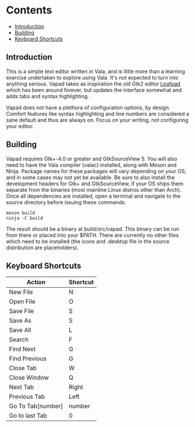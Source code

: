 Contents
========
* [Introduction](#introduction)
* [Building](#building)
* [Keyboard Shortcuts](#keyboard_shortcuts)

## Introduction
This is a simple text editor written in Vala, and is little more than a learning
exercise undertaken to explore using Vala. It's not expected to turn into
anything serious. Vapad takes as inspiration the old Gtk2 editor
[Leafpad](http://tarot.freeshell.org/leafpad/) which has been around forever,
but updates the interface somewhat and adds tabs and syntax highlighting.

Vapad does not have a plethora of configuration options, by design. Comfort
features like syntax highlighting and line numbers are considered a sane default
and thus are always on. Focus on your writing, not configuring your editor.

## Building
Vapad requires Gtk+-4.0 or greater and GtkSourceView 5. You will also need to
have the Vala compiler (valac) installed, along with Meson and Ninja. Package
names for these packages will vary depending on your OS, and in some cases may
not yet be available. Be sure to also install the development headers for Gtk+
and GtkSourceView, if your OS ships them separate from the binaries (most mainline
Linux distros other than Arch). Once all dependencies are installed, open a
terminal and navigate to the source directory before issuing these commands.
```Sh
meson build
ninja -C build
```
The result should be a binary at build/src/vapad. This binary can be run from
there or placed into your $PATH. There are currently no other files which need
to be installed (the icons and .desktop file in the source distribution are
placeholders).

## Keyboard Shortcuts
| Action | Shortcut |
| --- | --- |
| New File | <Ctrl>N |
| Open File | <Ctrl>O |
| Save File | <Ctrl>S |
| Save As | <Ctrl><Shift>S |
| Save All | <Ctrl><Shift>L |
| Search | <Ctrl>F |
| Find Next | <Ctrl>G |
| Find Previous | <Ctrl><Shift>G |
| Close Tab | <Ctrl>W |
| Close Window | <Ctrl>Q |
| Next Tab | <Alt>Right |
| Previous Tab | <Alt>Left |
| Go To Tab[number] | <Alt>number |
| Go to last Tab | <Alt>0 |

